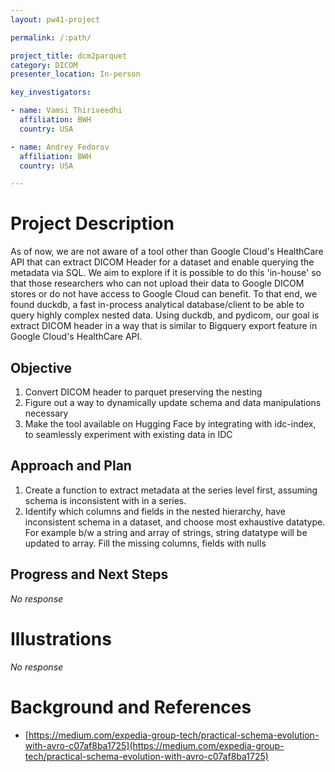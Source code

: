 ```yaml
---
layout: pw41-project

permalink: /:path/

project_title: dcm2parquet
category: DICOM
presenter_location: In-person

key_investigators:

- name: Vamsi Thiriveedhi
  affiliation: BWH
  country: USA

- name: Andrey Fedorov
  affiliation: BWH
  country: USA

---
```


# Project Description

<!-- Add a short paragraph describing the project. -->


As of now, we are not aware of a tool other than Google Cloud's HealthCare API that can extract DICOM Header for a dataset and enable querying the metadata via SQL. We aim to explore if it is possible to do this 'in-house' so that those researchers who can not upload their data to Google DICOM stores or do not have access to Google Cloud can benefit. To that end, we found duckdb, a fast in-process analytical database/client to be able to query highly complex nested data. Using duckdb, and pydicom, our goal is extract DICOM header in a way that is similar to Bigquery export feature in Google Cloud's HealthCare API.

 



## Objective

<!-- Describe here WHAT you would like to achieve (what you will have as end result). -->


1. Convert DICOM header to parquet preserving the nesting 
2. Figure out a way to dynamically update schema and data manipulations necessary
3. Make the tool available on Hugging Face by integrating with idc-index, to seamlessly experiment with existing data in IDC



## Approach and Plan

<!-- Describe here HOW you would like to achieve the objectives stated above. -->


1. Create a function to extract metadata at the series level first, assuming schema is inconsistent with in a series.
2. Identify which columns and fields in the nested hierarchy, have inconsistent schema in a dataset, and choose most exhaustive datatype. For example b/w a string and array of strings, string datatype will be updated to array. Fill the missing columns, fields with nulls




## Progress and Next Steps

<!-- Update this section as you make progress, describing of what you have ACTUALLY DONE.
     If there are specific steps that you could not complete then you can describe them here, too. -->


_No response_



# Illustrations

<!-- Add pictures and links to videos that demonstrate what has been accomplished. -->


_No response_



# Background and References

<!-- If you developed any software, include link to the source code repository.
     If possible, also add links to sample data, and to any relevant publications. -->


- [https://medium.com/expedia-group-tech/practical-schema-evolution-with-avro-c07af8ba1725](https://medium.com/expedia-group-tech/practical-schema-evolution-with-avro-c07af8ba1725)

